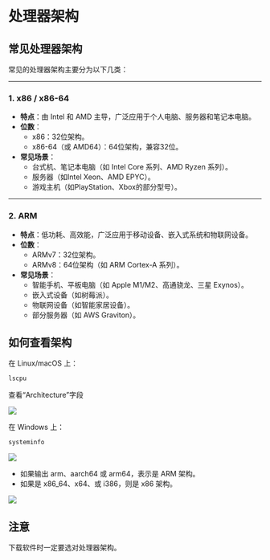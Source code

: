 # 处理器架构

## 常见处理器架构

常见的处理器架构主要分为以下几类：

---

### 1. **x86 / x86-64**
- **特点**：由 Intel 和 AMD 主导，广泛应用于个人电脑、服务器和笔记本电脑。
- **位数**：
  - x86：32位架构。
  - x86-64（或 AMD64）：64位架构，兼容32位。
- **常见场景**：
  - 台式机、笔记本电脑（如 Intel Core 系列、AMD Ryzen 系列）。
  - 服务器（如Intel Xeon、AMD EPYC）。
  - 游戏主机（如PlayStation、Xbox的部分型号）。

---

### 2. **ARM**
- **特点**：低功耗、高效能，广泛应用于移动设备、嵌入式系统和物联网设备。
- **位数**：
  - ARMv7：32位架构。
  - ARMv8：64位架构（如 ARM Cortex-A 系列）。
- **常见场景**：
  - 智能手机、平板电脑（如 Apple M1/M2、高通骁龙、三星 Exynos）。
  - 嵌入式设备（如树莓派）。
  - 物联网设备（如智能家居设备）。
  - 部分服务器（如 AWS Graviton）。

## 如何查看架构

在 Linux/macOS 上：

```bash
lscpu
```

查看“Architecture”字段

![](https://image.newarea.site/2025-02-15_21-39-42.png)

在 Windows 上：

```bash
systeminfo
```

![](https://image.newarea.site/2025-02-15_21-43-28.png)

- 如果输出 arm、aarch64 或 arm64，表示是 ARM 架构。
- 如果是 x86_64、x64、或 i386，则是 x86 架构。

![](https://image.newarea.site/2025-02-15_21-41-23.png)

## 注意

下载软件时一定要选对处理器架构。
